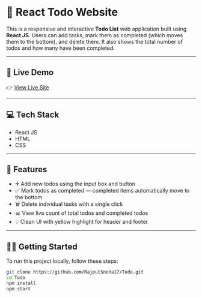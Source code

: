 # 📝 React Todo Website

This is a responsive and interactive **Todo List** web application built using **React JS**. Users can add tasks, mark them as completed (which moves them to the bottom), and delete them. It also shows the total number of todos and how many have been completed.

---

## 🔗 Live Demo

👉 [View Live Site](https://todo-one-lake.vercel.app/)

---

## 💻 Tech Stack

- React JS  
- HTML  
- CSS  

---

## 🚀 Features

- ➕ Add new todos using the input box and button  
- ✅ Mark todos as completed — completed items automatically move to the bottom  
- 🗑️ Delete individual tasks with a single click  
- 📊 View live count of total todos and completed todos  
- 💡 Clean UI with yellow highlight for header and footer


---

## 🧑‍💻 Getting Started

To run this project locally, follow these steps:

```bash
git clone https://github.com/RajputSneha17/Todo.git
cd Todo
npm install
npm start
